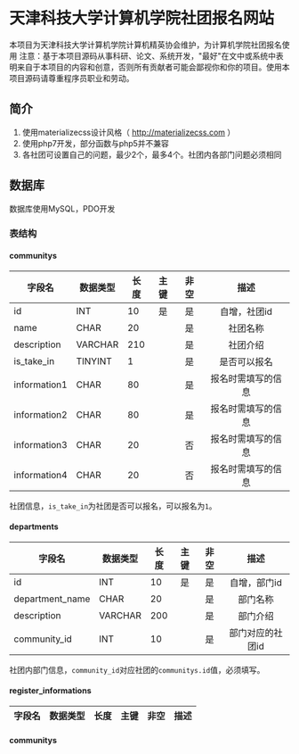 # 天津科技大学计算机学院社团报名网站
本项目为天津科技大学计算机学院计算机精英协会维护，为计算机学院社团报名使用
注意：基于本项目源码从事科研、论文、系统开发，"最好"在文中或系统中表明来自于本项目的内容和创意，否则所有贡献者可能会鄙视你和你的项目。使用本项目源码请尊重程序员职业和劳动。
## 简介
1. 使用materializecss设计风格（ http://materializecss.com ）
2. 使用php7开发，部分函数与php5并不兼容
3. 各社团可设置自己的问题，最少2个，最多4个。社团内各部门问题必须相同
## 数据库
数据库使用MySQL，PDO开发
### 表结构
#### communitys
|   字段名         |  数据类型  | 长度  | 主键 | 非空 |          描述     |
|-----------------|----------|------|:----:|:---:|:----------------:|
| id              |  INT     |  10  |  是  |  是  |  自增，社团id      |
| name            |  CHAR    |  20  |      |  是  |  社团名称         |
| description     |  VARCHAR |  210 |      |  是  |  社团介绍         |
| is_take_in      |  TINYINT |  1   |      |  是  |  是否可以报名      |
| information1    |  CHAR    |  80  |      |  是  |  报名时需填写的信息 |
| information2    |  CHAR    |  80  |      |  是  |  报名时需填写的信息 |
| information3    |  CHAR    |  20  |      |  否  |  报名时需填写的信息 |
| information4    |  CHAR    |  20  |      |  否  |  报名时需填写的信息 |
社团信息，`is_take_in`为社团是否可以报名，可以报名为`1`。

#### departments
|   字段名         |  数据类型  | 长度  | 主键 | 非空 |          描述     |
|-----------------|----------|------|:----:|:---:|:----------------:|
| id              |  INT     |  10  |  是  |  是  |  自增，部门id      |
| department_name |  CHAR    |  20  |      |  是  |  部门名称         |
| description     |  VARCHAR |  200 |      |  是  |  部门介绍         |
| community_id    |  INT     |  10  |      |  是  |  部门对应的社团id  |
社团内部门信息，`community_id`对应社团的`communitys.id`值，必须填写。

#### register_informations
|   字段名         |  数据类型  | 长度  | 主键 | 非空 |          描述     |
|-----------------|----------|------|:----:|:---:|:----------------:|

#### communitys
